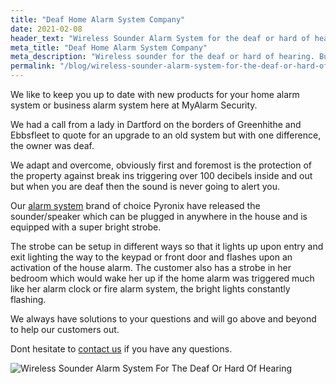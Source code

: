 ```yaml
---
title: "Deaf Home Alarm System Company"
date: 2021-02-08
header_text: "Wireless Sounder Alarm System for the deaf or hard of hearing"
meta_title: "Deaf Home Alarm System Company"
meta_description: "Wireless sounder for the deaf or hard of hearing. Burglar Alarm Servicing, Burglar Alarm Installation, Alarm Battery and CCTV in Orpington. Call 020 8302 4065"
permalink: "/blog/wireless-sounder-alarm-system-for-the-deaf-or-hard-of-hearing/"
---
```


We like to keep you up to date with new products for your home alarm system or business alarm system here at MyAlarm Security.

We had a call from a lady in Dartford on the borders of Greenhithe and Ebbsfleet to quote for an upgrade to an old system but with one difference, the owner was deaf.

We adapt and overcome, obviously first and foremost is the protection of the property against break ins triggering over 100 decibels inside and out but when you are deaf then the sound is never going to alert you.

Our [alarm system](/categories/burglar-alarms/) brand of choice Pyronix have released the sounder/speaker which can be plugged in anywhere in the house and is equipped with a super bright strobe.

The strobe can be setup in different ways so that it lights up upon entry and exit lighting the way to the keypad or front door and flashes upon an activation of the house alarm. The customer also has a strobe in her bedroom which would wake her up if the home alarm was triggered much like her alarm clock or fire alarm system, the bright lights constantly flashing.

We always have solutions to your questions and will go above and beyond to help our customers out.

Dont hesitate to [contact us](/contact/) if you have any questions.

![Wireless Sounder Alarm System For The Deaf Or Hard Of Hearing](https://res.cloudinary.com/kbs/image/upload/wxl86lwwbs7c4zvyggs9.jpg)
